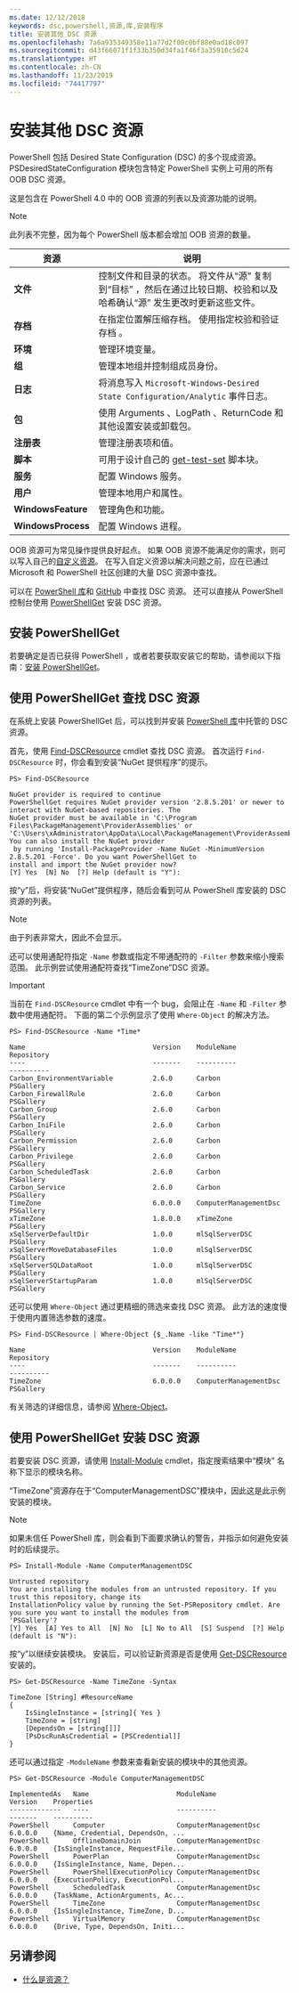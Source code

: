 ```yaml
---
ms.date: 12/12/2018
keywords: dsc,powershell,资源,库,安装程序
title: 安装其他 DSC 资源
ms.openlocfilehash: 7a6a935349358e11a77d2f00c0bf88e0ad18c097
ms.sourcegitcommit: d43f66071f1f33b350d34fa1f46f3a35910c5d24
ms.translationtype: HT
ms.contentlocale: zh-CN
ms.lasthandoff: 11/23/2019
ms.locfileid: "74417797"
---
```

# <a name="install-additional-dsc-resources"></a>安装其他 DSC 资源

PowerShell 包括 Desired State Configuration (DSC) 的多个现成资源。  PSDesiredStateConfiguration 模块包含特定 PowerShell 实例上可用的所有 OOB DSC 资源。

这是包含在 PowerShell 4.0 中的 OOB 资源的列表以及资源功能的说明。

> [!NOTE]
> 此列表不完整，因为每个 PowerShell 版本都会增加 OOB 资源的数量。

|资源  |说明  |
|---------|---------|
|**文件**|控制文件和目录的状态。 将文件从“源”  复制到“目标”  ，然后在通过比较日期、校验和以及哈希确认“源”  发生更改时更新这些文件。|
|**存档**|在指定位置解压缩存档。 使用指定校验和验证存档  。|
|**环境**|管理环境变量。|
|**组**|管理本地组并控制组成员身份。|
|**日志**|将消息写入 `Microsoft-Windows-Desired State Configuration/Analytic` 事件日志。|
|**包**|使用 Arguments  、LogPath  、ReturnCode  和其他设置安装或卸载包。|
|**注册表**|管理注册表项和值。|
|**脚本**|可用于设计自己的 [get-test-set](../resources/get-test-set.md) 脚本块。|
|**服务**|配置 Windows 服务。|
|**用户** |管理本地用户和属性。|
|**WindowsFeature**|管理角色和功能。|
|**WindowsProcess**|配置 Windows 进程。|

OOB 资源可为常见操作提供良好起点。 如果 OOB 资源不能满足你的需求，则可以写入自己的[自定义资源](../resources/authoringResource.md)。 在写入自定义资源以解决问题之前，应在已通过 Microsoft 和 PowerShell 社区创建的大量 DSC 资源中查找。

可以在 [PowerShell 库](https://www.powershellgallery.com/)和 [GitHub](https://github.com/) 中查找 DSC 资源。 还可以直接从 PowerShell 控制台使用 [PowerShellGet](/powershell/module/powershellget/) 安装 DSC 资源。

## <a name="installing-powershellget"></a>安装 PowerShellGet

若要确定是否已获得 PowerShell  ，或者若要获取安装它的帮助，请参阅以下指南：[安装 PowerShellGet](/powershell/scripting/gallery/installing-psget)。

## <a name="finding-dsc-resources-using-powershellget"></a>使用 PowerShellGet 查找 DSC 资源

在系统上安装 PowerShellGet  后，可以找到并安装 [PowerShell 库](https://www.powershellgallery.com/)中托管的 DSC 资源。

首先，使用 [Find-DSCResource](/powershell/module/powershellget/find-dscresource) cmdlet 查找 DSC 资源。 首次运行 `Find-DSCResource` 时，你会看到安装“NuGet 提供程序”的提示。

```
PS> Find-DSCResource

NuGet provider is required to continue
PowerShellGet requires NuGet provider version '2.8.5.201' or newer to interact with NuGet-based repositories. The
NuGet provider must be available in 'C:\Program Files\PackageManagement\ProviderAssemblies' or
'C:\Users\xAdministrator\AppData\Local\PackageManagement\ProviderAssemblies'. You can also install the NuGet provider
 by running 'Install-PackageProvider -Name NuGet -MinimumVersion 2.8.5.201 -Force'. Do you want PowerShellGet to
install and import the NuGet provider now?
[Y] Yes  [N] No  [?] Help (default is "Y"):
```

按“y”后，将安装“NuGet”提供程序，随后会看到可从 PowerShell 库安装的 DSC 资源的列表。

> [!NOTE]
> 由于列表非常大，因此不会显示。

还可以使用通配符指定 `-Name` 参数或指定不带通配符的 `-Filter` 参数来缩小搜索范围。 此示例尝试使用通配符查找“TimeZone”DSC 资源。

> [!IMPORTANT]
> 当前在 `Find-DSCResource` cmdlet 中有一个 bug，会阻止在 `-Name` 和 `-Filter` 参数中使用通配符。 下面的第二个示例显示了使用 `Where-Object` 的解决方法。

```
PS> Find-DSCResource -Name *Time*

Name                                Version    ModuleName                          Repository
----                                -------    ----------                          ----------
Carbon_EnvironmentVariable          2.6.0      Carbon                              PSGallery
Carbon_FirewallRule                 2.6.0      Carbon                              PSGallery
Carbon_Group                        2.6.0      Carbon                              PSGallery
Carbon_IniFile                      2.6.0      Carbon                              PSGallery
Carbon_Permission                   2.6.0      Carbon                              PSGallery
Carbon_Privilege                    2.6.0      Carbon                              PSGallery
Carbon_ScheduledTask                2.6.0      Carbon                              PSGallery
Carbon_Service                      2.6.0      Carbon                              PSGallery
TimeZone                            6.0.0.0    ComputerManagementDsc               PSGallery
xTimeZone                           1.8.0.0    xTimeZone                           PSGallery
xSqlServerDefaultDir                1.0.0      mlSqlServerDSC                      PSGallery
xSqlServerMoveDatabaseFiles         1.0.0      mlSqlServerDSC                      PSGallery
xSqlServerSQLDataRoot               1.0.0      mlSqlServerDSC                      PSGallery
xSqlServerStartupParam              1.0.0      mlSqlServerDSC                      PSGallery
```

还可以使用 `Where-Object` 通过更精细的筛选来查找 DSC 资源。 此方法的速度慢于使用内置筛选参数的速度。

```
PS> Find-DSCResource | Where-Object {$_.Name -like "Time*"}

Name                                Version    ModuleName                          Repository
----                                -------    ----------                          ----------
TimeZone                            6.0.0.0    ComputerManagementDsc               PSGallery
```

有关筛选的详细信息，请参阅 [Where-Object](/powershell/module/microsoft.powershell.core/where-object)。

## <a name="installing-dsc-resources-using-powershellget"></a>使用 PowerShellGet 安装 DSC 资源

若要安装 DSC 资源，请使用 [Install-Module](/powershell/module/PowershellGet/Install-Module) cmdlet，指定搜索结果中“模块”  名称下显示的模块名称。

“TimeZone”资源存在于“ComputerManagementDSC”模块中，因此这是此示例安装的模块。

> [!NOTE]
> 如果未信任 PowerShell 库，则会看到下面要求确认的警告，并指示如何避免安装时的后续提示。

```
PS> Install-Module -Name ComputerManagementDSC

Untrusted repository
You are installing the modules from an untrusted repository. If you trust this repository, change its
InstallationPolicy value by running the Set-PSRepository cmdlet. Are you sure you want to install the modules from
'PSGallery'?
[Y] Yes  [A] Yes to All  [N] No  [L] No to All  [S] Suspend  [?] Help (default is "N"):
```

按“y”以继续安装模块。 安装后，可以验证新资源是否是使用 [Get-DSCResource](/powershell/module/PSDesiredStateConfiguration/Get-DscResource) 安装的。

```
PS> Get-DSCResource -Name TimeZone -Syntax

TimeZone [String] #ResourceName
{
    IsSingleInstance = [string]{ Yes }
    TimeZone = [string]
    [DependsOn = [string[]]]
    [PsDscRunAsCredential = [PSCredential]]
}
```

还可以通过指定 `-ModuleName` 参数来查看新安装的模块中的其他资源。

```
PS> Get-DSCResource -Module ComputerManagementDSC

ImplementedAs   Name                      ModuleName                     Version    Properties
-------------   ----                      ----------                     -------    ----------
PowerShell      Computer                  ComputerManagementDsc          6.0.0.0    {Name, Credential, DependsOn, ...
PowerShell      OfflineDomainJoin         ComputerManagementDsc          6.0.0.0    {IsSingleInstance, RequestFile...
PowerShell      PowerPlan                 ComputerManagementDsc          6.0.0.0    {IsSingleInstance, Name, Depen...
PowerShell      PowerShellExecutionPolicy ComputerManagementDsc          6.0.0.0    {ExecutionPolicy, ExecutionPol...
PowerShell      ScheduledTask             ComputerManagementDsc          6.0.0.0    {TaskName, ActionArguments, Ac...
PowerShell      TimeZone                  ComputerManagementDsc          6.0.0.0    {IsSingleInstance, TimeZone, D...
PowerShell      VirtualMemory             ComputerManagementDsc          6.0.0.0    {Drive, Type, DependsOn, Initi...
```

## <a name="see-also"></a>另请参阅

- [什么是资源？](../resources/resources.md)
